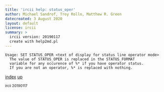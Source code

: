 ```yaml
---
title: 'ircii help: status_oper'
author: Michael Sandrof, Troy Rollo, Matthew R. Green
datecreated: 3 August 2020
layout: default
license: ircii
summary: >
  ircii version: 20190117
  create with help2md.pl
---
```

```
Usage: SET STATUS_OPER <text of display for status line operator mode>
  The value of STATUS_OPER is replaced in the STATUS_FORMAT
  variable for any occurence of %* if you have operator status.
  If you are not an operator, %* is replaced with nothing.
```

[index](index.html)
[up](..)

<small> ircii 20190117 </small>
